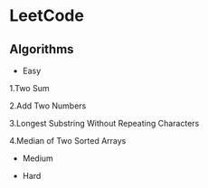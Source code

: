 # LeetCode


## Algorithms

- Easy

1.Two Sum

2.Add Two Numbers

3.Longest Substring Without Repeating Characters

4.Median of Two Sorted Arrays

- Medium

- Hard
